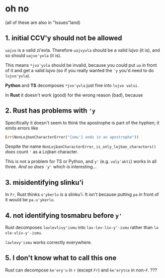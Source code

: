 # oh no

(all of these are also in "Issues"land)

## 1. initial CCV'y should not be allowed

`uajvo` is a valid zi'evla. Therefore `uajvyvla` should be a valid lujvo (it is), and so should `uajvo'yvla` (it is).

This means `*jvo'yvla` should be invalid, because you could put `ua` in front of it and get a valid lujvo (so if you really wanted the `'y` you'd need to do `lujvo'yvla`).

**Python** and **TS** decomposes `*jvo'yvla` just fine into `lujvo valsi`.

In **Rust** it doesn't work (good) for the wrong reason (bad), because

## 2. Rust has problems with `'y`

Specifically it doesn't seem to think the apostrophe is part of the hyphen; it emits errors like

```rs
Err(NonLojbanCharacterError("{smu'} ends in an apostrophe"))
```

Despite the name `NonLojbanCharacterError`, `is_only_lojban_characters()` *does* count `'` as a Lojban character.

This is not a problem for TS or Python, and `y'` (e.g. `valy'akti`) works in all three. *And so does `'y'`* which is interesting...

## 3. misidentifying slinku'i

In `Fr`, Rust thinks `u'ykerlo` is a slinku'i. It isn't because putting `pa` in front of it would be `pa.u'ykerlo`.

## 4. not identifying tosmabru before `y'`

Rust decomposes `lavlevlivy'ismu` into `lav-lev-liv-y'-ismu` rather than `la vle-vliv-y'-ismu`.

`lavlevy'ismu` works correctly everywhere.

## 5. I don't know what to call this one

Rust can decompose `ke'ery'u` in `r` (except `Fr`) and `ke'erytce` in non-`F`. ???

